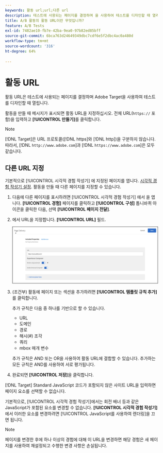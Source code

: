 ```yaml
---
keywords: 활동 url;url;다른 url
description: 테스트에 사용되는 페이지를 결정하며 을 사용하여 테스트를 디자인할 때 열리는 활동 URL을 지정하는 방법을 알아봅니다 [!DNL Adobe Target].
title: A/B 활동의 활동 URL이란 무엇입니까?
feature: A/B Tests
exl-id: 7482ae10-fb7e-42ba-9ea0-97b82ed85bff
source-git-commit: 6bca763d24649349dbc7cdf6e5f2dbc4ac0a480d
workflow-type: tm+mt
source-wordcount: '316'
ht-degree: 64%

---
```


# 활동 URL

활동 URL은 테스트에 사용되는 페이지를 결정하며 Adobe Target을 사용하여 테스트를 디자인할 때 열립니다.

활동을 만들 때 메시지가 표시되면 활동 URL을 지정하십시오. 전체 URL(`https://` 포함)을 입력하고 **[!UICONTROL 만들기]**&#x200B;를 클릭합니다.

>[!NOTE]
>
>[!DNL Target]은 URL 프로토콜([!DNL https]와 [!DNL http])을 구분하지 않습니다. 따라서, [!DNL `http://www.adobe.com`]과 [!DNL `https://www.adobe.com`]은 모두 같습니다.

## 다른 URL 지정

기본적으로 [!UICONTROL 시각적 경험 작성기] 에 지정된 페이지를 엽니다. [시각적 경험 작성기 설정](/help/main/administrating-target/visual-experience-composer-set-up.md). 활동을 만들 때 다른 페이지를 지정할 수 있습니다.

1. 다음에 다른 페이지를 표시하려면 [!UICONTROL 시각적 경험 작성기] 에서 을 엽니다. **[!UICONTROL 경험]** 페이지를 클릭하고 **[!UICONTROL 구성]** 톱니바퀴 아이콘을 클릭한 다음, 선택 **[!UICONTROL 페이지 전달]**.

1. 에서 URL을 지정합니다. **[!UICONTROL URL]** 필드.

   ![페이지 전달 대화 상자](/help/main/c-activities/t-test-ab/t-test-create-ab/assets/url-config-new.png)

1. (조건부) 활동에 페이지 또는 섹션을 추가하려면 **[!UICONTROL 템플릿 규칙 추가]**&#x200B;를 클릭합니다.

   추가 규칙은 다음 중 하나를 기반으로 할 수 있습니다.

   * URL
   * 도메인
   * 경로
   * 해시(#) 조각
   * 쿼리
   * mbox 매개 변수

   추가 규칙은 AND 또는 OR을 사용하여 활동 URL에 결합할 수 있습니다. 추가하는 모든 규칙은 AND를 사용하여 서로 평가됩니다.

1. 완료되면 **[!UICONTROL 저장]**&#x200B;을 클릭합니다.

[!DNL Target] Standard JavaScript 코드가 포함되지 않은 사이트 URL을 입력하면 페이지 요소를 선택할 수 없습니다.

기본적으로, [!UICONTROL 시각적 경험 작성기]에서는 회전 배너 등과 같은 JavaScript가 포함된 요소를 변경할 수 없습니다. **[!UICONTROL 시각적 경험 작성기]**&#x200B;에서 이러한 요소를 변경하려면 [!UICONTROL JavaScript를 사용하여 렌더링]을 끄면 됩니다.

>[!NOTE]
>
>페이지를 변경한 후에 하나 이상의 경험에 대해 이 URL을 변경하면 해당 경험은 새 페이지를 사용하여 재설정되고 수행한 변경 사항은 손실됩니다.
